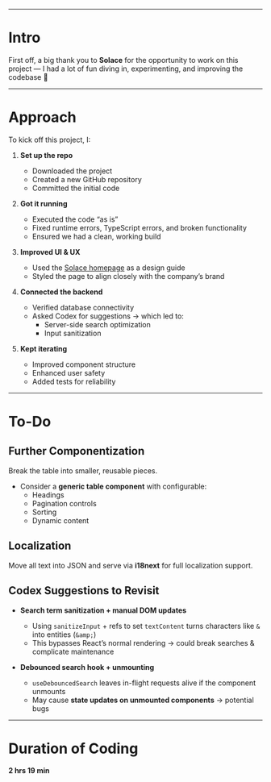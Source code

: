 
---
# Intro

First off, a big thank you to **Solace** for the opportunity to work on this project — I had a lot of fun diving in, experimenting, and improving the codebase 🚀 

---

# Approach

To kick off this project, I:

1. **Set up the repo**  
   - Downloaded the project  
   - Created a new GitHub repository  
   - Committed the initial code  

2. **Got it running**  
   - Executed the code “as is”  
   - Fixed runtime errors, TypeScript errors, and broken functionality  
   - Ensured we had a clean, working build  

3. **Improved UI & UX**  
   - Used the [Solace homepage](https://www.solace.health) as a design guide  
   - Styled the page to align closely with the company’s brand  

4. **Connected the backend**  
   - Verified database connectivity  
   - Asked Codex for suggestions → which led to:  
     - Server-side search optimization  
     - Input sanitization  

5. **Kept iterating**  
   - Improved component structure  
   - Enhanced user safety  
   - Added tests for reliability  

---

# To-Do

## Further Componentization
Break the table into smaller, reusable pieces.  
- Consider a **generic table component** with configurable:  
  - Headings  
  - Pagination controls  
  - Sorting  
  - Dynamic content  

## Localization
Move all text into JSON and serve via **i18next** for full localization support.  

## Codex Suggestions to Revisit
- **Search term sanitization + manual DOM updates**  
  - Using `sanitizeInput` + refs to set `textContent` turns characters like `&` into entities (`&amp;`)  
  - This bypasses React’s normal rendering → could break searches & complicate maintenance  

- **Debounced search hook + unmounting**  
  - `useDebouncedSearch` leaves in-flight requests alive if the component unmounts  
  - May cause **state updates on unmounted components** → potential bugs  

---

# Duration of Coding
**2 hrs 19 min**
